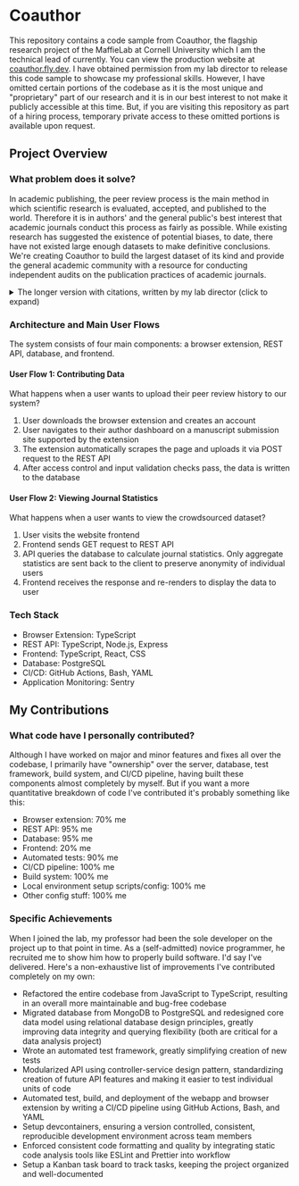 # Coauthor

This repository contains a code sample from Coauthor, the flagship research project of the MaffieLab at Cornell University which I am the technical lead of currently. You can view the production website at [coauthor.fly.dev](https://coauthor.fly.dev). I have obtained permission from my lab director to release this code sample to showcase my professional skills. However, I have omitted certain portions of the codebase as it is the most unique and "proprietary" part of our research and it is in our best interest to not make it publicly accessible at this time. But, if you are visiting this repository as part of a hiring process, temporary private access to these omitted portions is available upon request.

## Project Overview

### What problem does it solve?

In academic publishing, the peer review process is the main method in which scientific research is evaluated, accepted, and published to the world. Therefore it is in authors' and the general public's best interest that academic journals conduct this process as fairly as possible. While existing research has suggested the existence of potential biases, to date, there have not existed large enough datasets to make definitive conclusions. We're creating Coauthor to build the largest dataset of its kind and provide the general academic community with a resource for conducting independent audits on the publication practices of academic journals.

<details>
<summary>The longer version with citations, written by my lab director (click to expand)</summary>

Many academic disciplines organize professional advancement and distribution of scientific knowledge through peer review (Fox & Lash, 2017). Yet this system of evaluating and distributing knowledge is not without criticism (Björk & Solomon, 2013). Extensive research raises questions regarding biases and delays built into the review and publication process (Abramowitz et al., 1975; Haffar et al., 2019). For example, research has raised significant questions regarding how social biases, such as gender, influence the peer review process (Cislak et al., 2018). Furthermore, researchers have long suspected that a prestige bias, such as institutional affiliation, plays a role in editorial decision making (Frachtenberg & McConville, 2022). Given the importance of building a more inclusive and egalitarian academy, these concerns merit considerable attention.

Data, and data quality, remain a central limitation in understanding these concerns about peer review systems (Lee et al., 2013; Squazzoni et al., n.d.). Specifically, publishers rarely provide datasets to independent researchers to audit publication practices. As a result, many of the existing studies rely on surveys, audit studies, post-hoc analyses, or limited datasets that are provided by publishers. While extant studies have advanced our understanding of both the delays associated with publishing academic work and some of the biases within the publication process, these data make it challenging for researchers to make strong claims regarding potential biases in peer review (Frachtenberg & McConville, 2022). To address this problem we are developing the Coauthor Project, a project that crowd-sources peer review information across academic fields.

</details>

### Architecture and Main User Flows

The system consists of four main components: a browser extension, REST API, database, and frontend.

#### User Flow 1: Contributing Data

What happens when a user wants to upload their peer review history to our system?

1.  User downloads the browser extension and creates an account
2.  User navigates to their author dashboard on a manuscript submission site supported by the extension
3.  The extension automatically scrapes the page and uploads it via POST request to the REST API
4.  After access control and input validation checks pass, the data is written to the database

#### User Flow 2: Viewing Journal Statistics

What happens when a user wants to view the crowdsourced dataset?

1.  User visits the website frontend
2.  Frontend sends GET request to REST API
3.  API queries the database to calculate journal statistics. Only aggregate statistics are sent back to the client to preserve anonymity of individual users
4.  Frontend receives the response and re-renders to display the data to user

### Tech Stack

- Browser Extension: TypeScript
- REST API: TypeScript, Node.js, Express
- Frontend: TypeScript, React, CSS
- Database: PostgreSQL
- CI/CD: GitHub Actions, Bash, YAML
- Application Monitoring: Sentry

## My Contributions

### What code have I personally contributed?

Although I have worked on major and minor features and fixes all over the codebase, I primarily have "ownership" over the server, database, test framework, build system, and CI/CD pipeline, having built these components almost completely by myself. But if you want a more quantitative breakdown of code I've contributed it's probably something like this:

- Browser extension: 70% me
- REST API: 95% me
- Database: 95% me
- Frontend: 20% me
- Automated tests: 90% me
- CI/CD pipeline: 100% me
- Build system: 100% me
- Local environment setup scripts/config: 100% me
- Other config stuff: 100% me

### Specific Achievements

When I joined the lab, my professor had been the sole developer on the project up to that point in time. As a (self-admitted) novice programmer, he recruited me to show him how to properly build software. I'd say I've delivered. Here's a non-exhaustive list of improvements I've contributed completely on my own:

- Refactored the entire codebase from JavaScript to TypeScript, resulting in an overall more maintainable and bug-free codebase
- Migrated database from MongoDB to PostgreSQL and redesigned core data model using relational database design principles, greatly improving data integrity and querying flexibility (both are critical for a data analysis project)
- Wrote an automated test framework, greatly simplifying creation of new tests
- Modularized API using controller-service design pattern, standardizing creation of future API features and making it easier to test individual units of code
- Automated test, build, and deployment of the webapp and browser extension by writing a CI/CD pipeline using GitHub Actions, Bash, and YAML
- Setup devcontainers, ensuring a version controlled, consistent, reproducible development environment across team members
- Enforced consistent code formatting and quality by integrating static code analysis tools like ESLint and Prettier into workflow
- Setup a Kanban task board to track tasks, keeping the project organized and well-documented 
